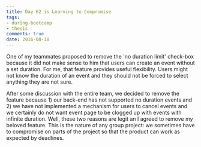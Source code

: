 ```yaml
---
title: Day 62 is Learning to Compromise
tags: 
- during-bootcamp
- thesis
comments: true
date: 2016-08-18
---
```


One of my teammates proposed to remove the 'no duration limit' check-box because it did not make sense to him that users can create an event without a set duration.  For me, that feature provides useful flexibility. Users might not know the duration of an event and they should not be forced to select anything they are not sure. 

After some discussion with the entire team, we decided to remove the feature because 1) our back-end has not supported no duration events and 2) we have not implemented a mechanism for users to cancel events and we certainly do not want event page to be clogged up with events with infinite duration. Well, these two reasons are legit an I agreed to remove my beloved feature. This is the nature of any group project: we sometimes have to compromise on parts of the project so that the product can work as expected by deadlines.